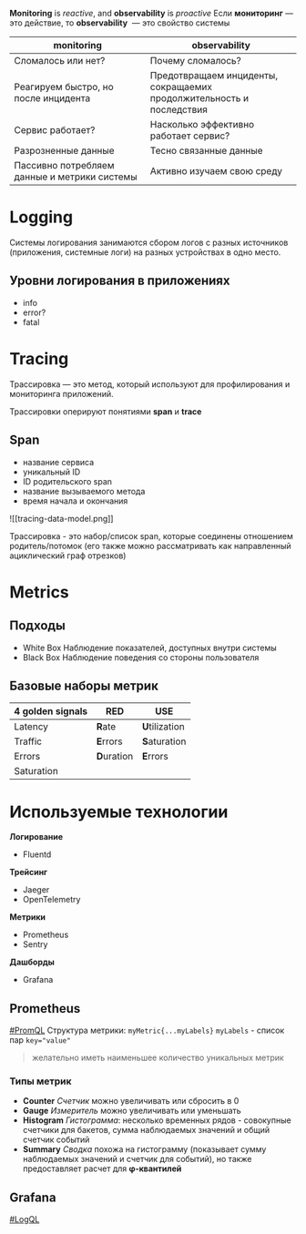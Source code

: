 **Monitoring** is *reactive*, and **observability** is *proactive*
Если **мониторинг** — это действие, то **observability**  — это свойство системы

| monitoring                                   | observability                                                           |
| -------------------------------------------- | ----------------------------------------------------------------------- |
| Сломалось или нет?                           | Почему сломалось?                                                       |
| Реагируем быстро, но после инцидента         | Предотвращаем инциденты,<br>сокращаемих продолжительность и последствия |
| Сервис работает?                             | Насколько эффективно работает сервис?                                   |
| Разрозненные данные                          | Тесно связанные данные                                                  |
| Пассивно потребляем данные и метрики системы | Активно изучаем свою среду                                              |


# Logging

Системы логирования занимаются сбором логов с разных источников (приложения, системные логи) на разных устройствах в одно место.

## Уровни логирования в приложениях
- info
- error?
- fatal


# Tracing
Трассировка — это метод, который используют для профилирования и мониторинга приложений.

Трассировки оперируют понятиями **span** и **trace**

## Span
- название сервиса
- уникальный ID
- ID родительского span
- название вызываемого метода
- время начала и окончания

![[tracing-data-model.png]]

Трассировка - это набор/список span, которые соединены отношением родитель/потомок (его также можно рассматривать как направленный ациклический граф отрезков)


# Metrics

## Подходы
- White Box
	Наблюдение показателей, доступных внутри системы
- Black Box
	Наблюдение поведения со стороны пользователя

## Базовые наборы метрик

4 golden signals | RED | USE
--- | --- | ---
Latency | **R**ate | **U**tilization
Traffic | **E**rrors | **S**aturation
Errors | **D**uration | **E**rrors
Saturation |


# Используемые технологии

**Логирование**
- Fluentd

**Трейсинг**
- Jaeger
- OpenTelemetry

**Метрики**
- Prometheus
- Sentry

**Дашборды**
- Grafana

## Prometheus

[#PromQL](https://prometheus.io/docs/prometheus/latest/querying/basics/)
Структура метрики: `myMetric{...myLabels}`
`myLabels` - список пар `key="value"`
> желательно иметь наименьшее количество уникальных метрик

### Типы метрик
- **Counter**
	*Счетчик* можно увеличивать или сбросить в 0
- **Gauge**
	*Измеритель* можно увеличивать или уменьшать
- **Histogram**
	*Гистограмма*: несколько временных рядов - совокупные счетчики для бакетов, сумма наблюдаемых значений и общий счетчик событий
- **Summary**
	*Сводка* похожа на гистограмму (показывает сумму наблюдаемых значений и счетчик для событий), но также предоставляет расчет для **φ-квантилей**

## Grafana
[#LogQL](https://grafana.com/docs/loki/latest/logql/)
